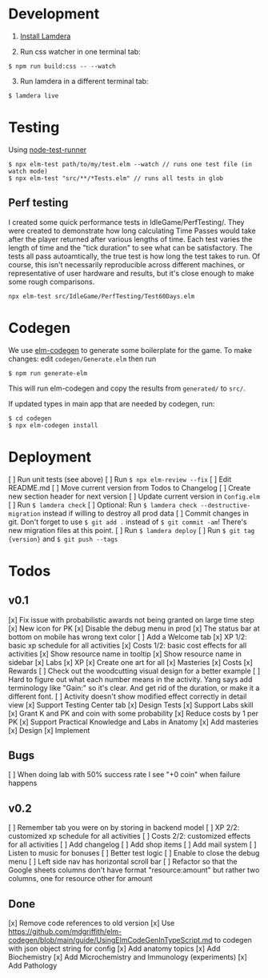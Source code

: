 # Development

1. [Install Lamdera](https://lamdera.com/start)

2. Run css watcher in one terminal tab:
```
$ npm run build:css -- --watch
```

3. Run lamdera in a different terminal tab:
```
$ lamdera live
```

# Testing

Using [node-test-runner](https://github.com/rtfeldman/node-test-runner)

```
$ npx elm-test path/to/my/test.elm --watch // runs one test file (in watch mode)
$ npx elm-test "src/**/*Tests.elm" // runs all tests in glob
```

## Perf testing
I created some quick performance tests in IdleGame/PerfTesting/. They were created to demonstrate how long calculating Time Passes would take after the player returned after various lengths of time. Each test varies the length of time and the "tick duration" to see what can be satisfactory. The tests all pass autoamtically, the true test is how long the test takes to run. Of course, this isn't necessarily reproducible across different machines, or representative of user hardware and results, but it's close enough to make some rough comparisons.

```
npx elm-test src/IdleGame/PerfTesting/Test60Days.elm
```

# Codegen

We use [elm-codegen](https://github.com/mdgriffith/elm-codegen) to generate some boilerplate for the game.
To make changes: edit `codegen/Generate.elm` then run

```
$ npm run generate-elm
```

This will run elm-codegen and copy the results from `generated/` to `src/`.

If updated types in main app that are needed by codegen, run:

```
$ cd codegen
$ npx elm-codegen install
```


# Deployment
[ ] Run unit tests (see above)
[ ] Run `$ npx elm-review --fix`
[ ] Edit README.md
  [ ] Move current version from Todos to Changelog
  [ ] Create new section header for next version
[ ] Update current version in `Config.elm`
[ ] Run `$ lamdera check`
  [ ] Optional: Run `$ lamdera check --destructive-migration` instead if willing to destroy all prod data
[ ] Commit changes in git. Don't forget to use `$ git add .` instead of `$ git commit -am`! There's new migration files at this point.
[ ] Run `$ lamdera deploy`
[ ] Run `$ git tag {version}` and `$ git push --tags`

# Todos

## v0.1
[x] Fix issue with probabilistic awards not being granted on large time step
[x] New icon for PK
[x] Disable the debug menu in prod
[x] The status bar at bottom on mobile has wrong text color
[ ] Add a Welcome tab
[x] XP 1/2: basic xp schedule for all activities
[x] Costs 1/2: basic cost effects for all activities
[x] Show resource name in tooltip
[x] Show resource name in sidebar
[x] Labs
  [x] XP
  [x] Create one art for all
  [x] Masteries
  [x] Costs
  [x] Rewards
[ ] Check out the woodcutting visual design for a better example
[ ] Hard to figure out what each number means in the activity. Yang says add terminology like "Gain:" so it's clear. And get rid of the duration, or make it a different font.
[ ] Activity doesn't show modified effect correctly in detail view
[x] Support Testing Center tab
[x] Design Tests
[x] Support Labs skill
  [x] Grant K and PK and coin with some probability
[x] Reduce costs by 1 per PK
[x] Support Practical Knowledge and Labs in Anatomy
[x] Add masteries
  [x] Design
  [x] Implement

## Bugs
[ ] When doing lab with 50% success rate I see "+0 coin" when failure happens

## v0.2
[ ] Remember tab you were on by storing in backend model
[ ] XP 2/2: customized xp schedule for all activities
[ ] Costs 2/2: customized effects for all activities
[ ] Add changelog
[ ] Add shop items
[ ] Add mail system
[ ] Listen to music for bonuses
[ ] Better test logic
[ ] Enable to close the debug menu
[ ] Left side nav has horizontal scroll bar
[ ] Refactor so that the Google sheets columns don't have format "resource:amount" but rather two columns, one for resource other for amount

## Done
[x] Remove code references to old version
[x] Use https://github.com/mdgriffith/elm-codegen/blob/main/guide/UsingElmCodeGenInTypeScript.md to codegen with json object string for config
[x] Add anatomy topics
[x] Add Biochemistry
[x] Add Microchemistry and Immunology (experiments)
[x] Add Pathology